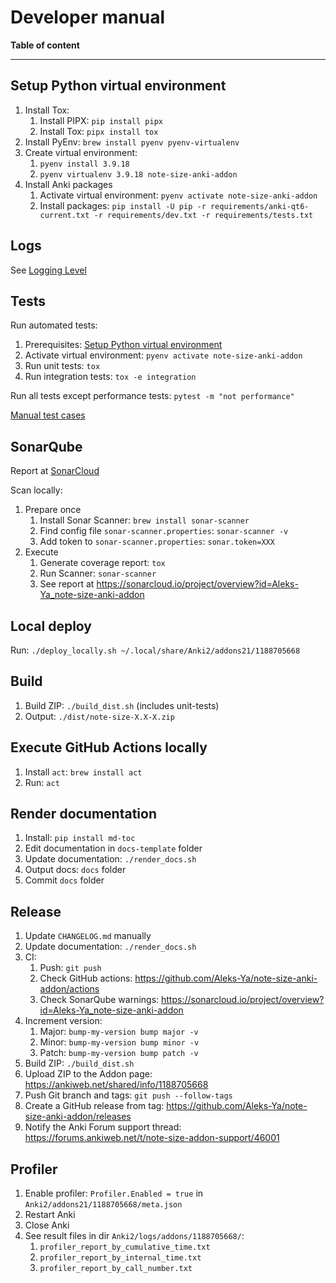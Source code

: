 # Developer manual

**Table of content**

<!--TOC-->

---

## Setup Python virtual environment

1. Install Tox:
    1. Install PIPX: `pip install pipx`
    2. Install Tox: `pipx install tox`
2. Install PyEnv: `brew install pyenv pyenv-virtualenv`
3. Create virtual environment:
    1. `pyenv install 3.9.18`
    2. `pyenv virtualenv 3.9.18 note-size-anki-addon`
4. Install Anki packages
    1. Activate virtual environment: `pyenv activate note-size-anki-addon`
    2. Install packages: `pip install -U pip -r requirements/anki-qt6-current.txt -r requirements/dev.txt -r requirements/tests.txt`

## Logs

See [Logging Level](configuration.md#logging)

## Tests

Run automated tests:

1. Prerequisites: [Setup Python virtual environment](#setup-python-virtual-environment)
2. Activate virtual environment: `pyenv activate note-size-anki-addon`
3. Run unit tests: `tox`
4. Run integration tests: `tox -e integration`

Run all tests except performance tests: `pytest -m "not performance"`

[Manual test cases](manual-test-cases.md)

## SonarQube

Report at [SonarCloud](https://sonarcloud.io/project/overview?id=Aleks-Ya_note-size-anki-addon)

Scan locally:

1. Prepare once
    1. Install Sonar Scanner: `brew install sonar-scanner`
    2. Find config file `sonar-scanner.properties`: `sonar-scanner -v`
    3. Add token to `sonar-scanner.properties`: `sonar.token=XXX`
2. Execute
    1. Generate coverage report: `tox`
    2. Run Scanner: `sonar-scanner`
    3. See report at https://sonarcloud.io/project/overview?id=Aleks-Ya_note-size-anki-addon

## Local deploy

Run: `./deploy_locally.sh ~/.local/share/Anki2/addons21/1188705668`

## Build

1. Build ZIP: `./build_dist.sh` (includes unit-tests)
2. Output: `./dist/note-size-X.X-X.zip`

## Execute GitHub Actions locally

1. Install `act`: `brew install act`
2. Run: `act`

## Render documentation

1. Install: `pip install md-toc`
2. Edit documentation in `docs-template` folder
3. Update documentation: `./render_docs.sh`
4. Output docs: `docs` folder
5. Commit `docs` folder

## Release

1. Update `CHANGELOG.md` manually
2. Update documentation: `./render_docs.sh`
3. CI:
    1. Push: `git push`
    2. Check GitHub actions: https://github.com/Aleks-Ya/note-size-anki-addon/actions
    3. Check SonarQube warnings: https://sonarcloud.io/project/overview?id=Aleks-Ya_note-size-anki-addon
4. Increment version:
    1. Major: `bump-my-version bump major -v`
    2. Minor: `bump-my-version bump minor -v`
    3. Patch: `bump-my-version bump patch -v`
5. Build ZIP: `./build_dist.sh`
6. Upload ZIP to the Addon page: https://ankiweb.net/shared/info/1188705668
7. Push Git branch and tags: `git push --follow-tags`
8. Create a GitHub release from tag: https://github.com/Aleks-Ya/note-size-anki-addon/releases
9. Notify the Anki Forum support thread: https://forums.ankiweb.net/t/note-size-addon-support/46001

## Profiler

1. Enable profiler: `Profiler.Enabled = true` in `Anki2/addons21/1188705668/meta.json`
2. Restart Anki
3. Close Anki
4. See result files in dir `Anki2/logs/addons/1188705668/`:
    1. `profiler_report_by_cumulative_time.txt`
    2. `profiler_report_by_internal_time.txt`
    3. `profiler_report_by_call_number.txt`